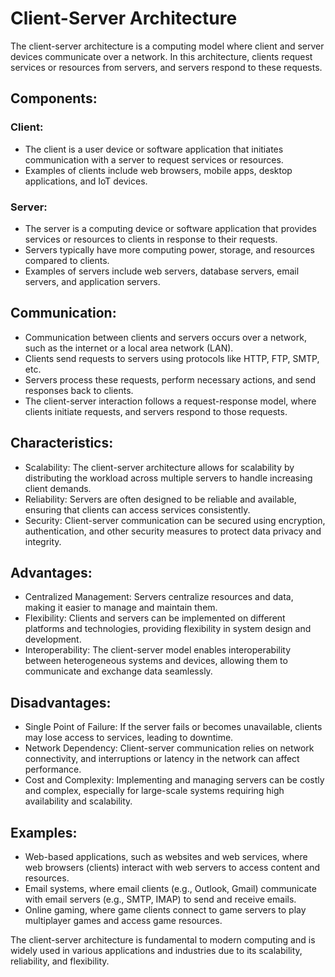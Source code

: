 # Client-Server Architecture

The client-server architecture is a computing model where client and server devices communicate over a network. In this architecture, clients request services or resources from servers, and servers respond to these requests.

## Components:

### Client:
- The client is a user device or software application that initiates communication with a server to request services or resources.
- Examples of clients include web browsers, mobile apps, desktop applications, and IoT devices.

### Server:
- The server is a computing device or software application that provides services or resources to clients in response to their requests.
- Servers typically have more computing power, storage, and resources compared to clients.
- Examples of servers include web servers, database servers, email servers, and application servers.

## Communication:
- Communication between clients and servers occurs over a network, such as the internet or a local area network (LAN).
- Clients send requests to servers using protocols like HTTP, FTP, SMTP, etc.
- Servers process these requests, perform necessary actions, and send responses back to clients.
- The client-server interaction follows a request-response model, where clients initiate requests, and servers respond to those requests.

## Characteristics:
- Scalability: The client-server architecture allows for scalability by distributing the workload across multiple servers to handle increasing client demands.
- Reliability: Servers are often designed to be reliable and available, ensuring that clients can access services consistently.
- Security: Client-server communication can be secured using encryption, authentication, and other security measures to protect data privacy and integrity.

## Advantages:
- Centralized Management: Servers centralize resources and data, making it easier to manage and maintain them.
- Flexibility: Clients and servers can be implemented on different platforms and technologies, providing flexibility in system design and development.
- Interoperability: The client-server model enables interoperability between heterogeneous systems and devices, allowing them to communicate and exchange data seamlessly.

## Disadvantages:
- Single Point of Failure: If the server fails or becomes unavailable, clients may lose access to services, leading to downtime.
- Network Dependency: Client-server communication relies on network connectivity, and interruptions or latency in the network can affect performance.
- Cost and Complexity: Implementing and managing servers can be costly and complex, especially for large-scale systems requiring high availability and scalability.

## Examples:
- Web-based applications, such as websites and web services, where web browsers (clients) interact with web servers to access content and resources.
- Email systems, where email clients (e.g., Outlook, Gmail) communicate with email servers (e.g., SMTP, IMAP) to send and receive emails.
- Online gaming, where game clients connect to game servers to play multiplayer games and access game resources.

The client-server architecture is fundamental to modern computing and is widely used in various applications and industries due to its scalability, reliability, and flexibility.